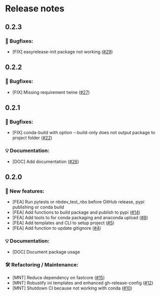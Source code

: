 # Release notes

## 0.2.3

### :tada: Bugfixes:
* [FIX] easyrelease-init package not working ([#29](https://github.com/PabloRMira/easyrelease/pull/29))

## 0.2.2

### :tada: Bugfixes:
* [FIX] Missing requirement twine ([#27](https://github.com/PabloRMira/easyrelease/pull/27))

## 0.2.1

### :tada: Bugfixes:
* [FIX] conda-build with option --build-only does not output package to project folder ([#22](https://github.com/PabloRMira/easyrelease/pull/22))

### :bulb: Documentation:
* [DOC] Add documentation ([#26](https://github.com/PabloRMira/easyrelease/pull/26))

## 0.2.0

### :rocket: New features:
* [FEA] Run pytests or nbdev_test_nbs before GitHub release, pypi publishing or conda build
* [FEA] Add functions to build package and publish to pypi ([#14](https://github.com/PabloRMira/easyrelease/pull/14))
* [FEA] Add tools to for conda packaging and anaconda upload ([#8](https://github.com/PabloRMira/easyrelease/pull/8))
* [FEA] Add templates and CLI to setup project ([#5](https://github.com/PabloRMira/easyrelease/pull/5))
* [FEA] Add function to update gitignore ([#4](https://github.com/PabloRMira/easyrelease/pull/4))

### :bulb: Documentation:
* [DOC] Document package usage

### :hammer_and_wrench: Refactoring / Maintenance:
* [MNT] Reduce dependency on fastcore ([#15](https://github.com/PabloRMira/easyrelease/pull/15))
* [MNT] Robustify ini templates and enhanced gh-release-config ([#12](https://github.com/PabloRMira/easyrelease/pull/12))
* [MNT] Shutdown CI because not working with conda ([#10](https://github.com/PabloRMira/easyrelease/pull/10))
